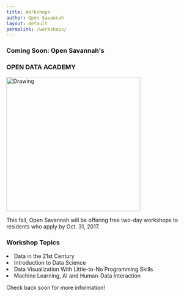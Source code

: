 ```yaml
---
title: Workshops
author: Open Savannah
layout: default
permalink: /workshops/
---
```


### Coming Soon: Open  Savannah's
<h3><strong> OPEN DATA ACADEMY</strong></h3>


 <img src="http://cvlassets.s3.amazonaws.com/open-savannah-workshops.png" alt="Drawing" style="width: 350px;"/>


This fall, Open Savannah will be offering free two-day workshops to residents who apply by Oct. 31, 2017.

<h3>Workshop Topics</h3>
<li>Data in the 21st Century</li>
<li>Introduction to Data Science</li>
<li>Data Visualization With Little-to-No Programming Skills</li>
<li>Machine Learning, AI and Human-Data Interaction</li>

Check back soon for more information!

